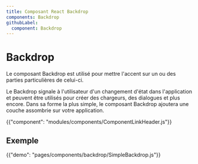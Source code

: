 ```yaml
---
title: Composant React Backdrop
components: Backdrop
githubLabel:
  component: Backdrop
---
```


# Backdrop

<p class="description">Le composant Backdrop est utilisé pour mettre l'accent sur un ou des parties particulières de celui-ci.</p>

Le Backdrop signale à l'utilisateur d'un changement d'état dans l'application et peuvent être utilisés pour créer des chargeurs, des dialogues et plus encore. Dans sa forme la plus simple, le composant Backdrop ajoutera une couche assombrie sur votre application.

{{"component": "modules/components/ComponentLinkHeader.js"}}

## Exemple

{{"demo": "pages/components/backdrop/SimpleBackdrop.js"}}
